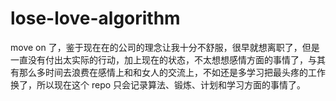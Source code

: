 # lose-love-algorithm

move on 了，鉴于现在在的公司的理念让我十分不舒服，很早就想离职了，但是一直没有付出太实际的行动，加上现在的状态，不太想想感情方面的事情了，与其有那么多时间去浪费在感情上和和女人的交流上，不如还是多学习把最头疼的工作换了，所以现在这个 repo 只会记录算法、锻炼、计划和学习方面的事情了。
